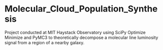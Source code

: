 # Molecular_Cloud_Population_Synthesis
 Project conducted at MIT Haystack Observatory using SciPy Optimize Minimize and PyMC3 to theoretically decompose a molecular line luminosity signal from a region of a nearby galaxy.
